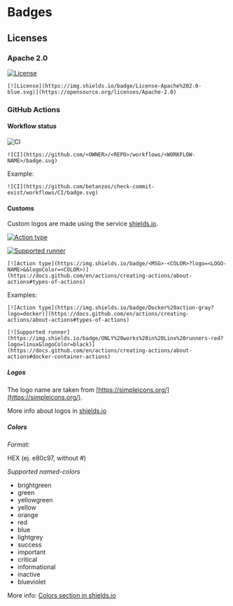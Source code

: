 # Badges
## Licenses
### Apache 2.0
[![License](https://img.shields.io/badge/License-Apache%202.0-blue.svg)](https://opensource.org/licenses/Apache-2.0)

`[![License](https://img.shields.io/badge/License-Apache%202.0-blue.svg)](https://opensource.org/licenses/Apache-2.0)`

### GitHub Actions

#### Workflow status
![CI](https://github.com/betanzos/check-commit-exist/workflows/CI/badge.svg)

`![CI](https://github.com/<OWNER>/<REPO>/workflows/<WORKFLOW-NAME>/badge.svg)`

Example:

`![CI](https://github.com/betanzos/check-commit-exist/workflows/CI/badge.svg)`

#### Customs

Custom logos are made using the service [shields.io](https://shields.io/category/other).

[![Action type](https://img.shields.io/badge/Docker%20action-gray?logo=docker)](https://docs.github.com/en/actions/creating-actions/about-actions#types-of-actions)

[![Supported runner](https://img.shields.io/badge/ONLY%20works%20in%20Linx%20runners-red?logo=linux&logoColor=black)](https://docs.github.com/en/actions/creating-actions/about-actions#docker-container-actions)

`[![Action type](https://img.shields.io/badge/<MSG>-<COLOR>?logo=<LOGO-NAME>&&logoColor=<COLOR>)](https://docs.github.com/en/actions/creating-actions/about-actions#types-of-actions)`

Examples:

`[![Action type](https://img.shields.io/badge/Docker%20action-gray?logo=docker)](https://docs.github.com/en/actions/creating-actions/about-actions#types-of-actions)`

`[![Supported runner](https://img.shields.io/badge/ONLY%20works%20in%20Linx%20runners-red?logo=linux&logoColor=black)](https://docs.github.com/en/actions/creating-actions/about-actions#docker-container-actions)`

##### Logos

The logo name are taken from [https://simpleicons.org/](https://simpleicons.org/).

More info about logos in [shields.io](https://shields.io/category/other#styles)

##### Colors
*Format:*

HEX (ej. e80c97, without #)

*Supported named-colors*
- brightgreen
- green
- yellowgreen
- yellow
- orange
- red
- blue
- lightgrey
- success
- important
- critical
- informational
- inactive
- blueviolet

More info: [Colors section in shields.io](https://shields.io/category/other#colors)
